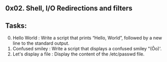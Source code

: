 0x02. Shell, I/O Redirections and filters
----------------------------------------------
## Tasks:
0. Hello World : Write a script that prints “Hello, World”, followed by a new line to the standard output.
1. Confused smiley : Write a script that displays a confused smiley "(Ôo)'.
2. Let's display a file : Display the content of the /etc/passwd file.

